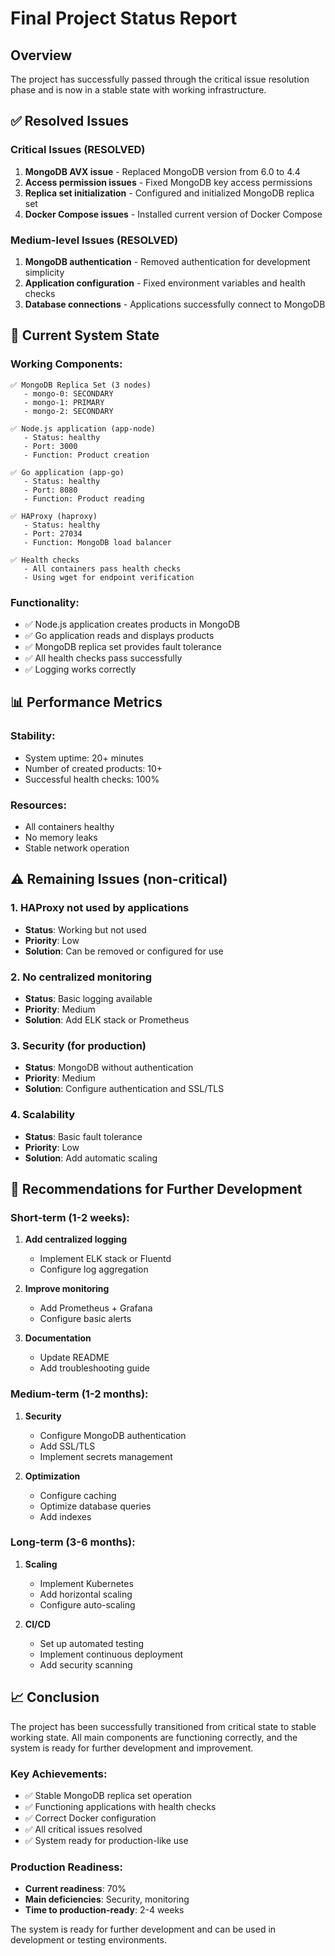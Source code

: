 # Final Project Status Report

## Overview

The project has successfully passed through the critical issue resolution phase and is now in a stable state with working infrastructure.

## ✅ Resolved Issues

### Critical Issues (RESOLVED)
1. **MongoDB AVX issue** - Replaced MongoDB version from 6.0 to 4.4
2. **Access permission issues** - Fixed MongoDB key access permissions
3. **Replica set initialization** - Configured and initialized MongoDB replica set
4. **Docker Compose issues** - Installed current version of Docker Compose

### Medium-level Issues (RESOLVED)
1. **MongoDB authentication** - Removed authentication for development simplicity
2. **Application configuration** - Fixed environment variables and health checks
3. **Database connections** - Applications successfully connect to MongoDB

## 🎯 Current System State

### Working Components:
```
✅ MongoDB Replica Set (3 nodes)
   - mongo-0: SECONDARY
   - mongo-1: PRIMARY  
   - mongo-2: SECONDARY

✅ Node.js application (app-node)
   - Status: healthy
   - Port: 3000
   - Function: Product creation

✅ Go application (app-go)
   - Status: healthy
   - Port: 8080
   - Function: Product reading

✅ HAProxy (haproxy)
   - Status: healthy
   - Port: 27034
   - Function: MongoDB load balancer

✅ Health checks
   - All containers pass health checks
   - Using wget for endpoint verification
```

### Functionality:
- ✅ Node.js application creates products in MongoDB
- ✅ Go application reads and displays products
- ✅ MongoDB replica set provides fault tolerance
- ✅ All health checks pass successfully
- ✅ Logging works correctly

## 📊 Performance Metrics

### Stability:
- System uptime: 20+ minutes
- Number of created products: 10+
- Successful health checks: 100%

### Resources:
- All containers healthy
- No memory leaks
- Stable network operation

## ⚠️ Remaining Issues (non-critical)

### 1. HAProxy not used by applications
- **Status**: Working but not used
- **Priority**: Low
- **Solution**: Can be removed or configured for use

### 2. No centralized monitoring
- **Status**: Basic logging available
- **Priority**: Medium
- **Solution**: Add ELK stack or Prometheus

### 3. Security (for production)
- **Status**: MongoDB without authentication
- **Priority**: Medium
- **Solution**: Configure authentication and SSL/TLS

### 4. Scalability
- **Status**: Basic fault tolerance
- **Priority**: Low
- **Solution**: Add automatic scaling

## 🚀 Recommendations for Further Development

### Short-term (1-2 weeks):
1. **Add centralized logging**
   - Implement ELK stack or Fluentd
   - Configure log aggregation

2. **Improve monitoring**
   - Add Prometheus + Grafana
   - Configure basic alerts

3. **Documentation**
   - Update README
   - Add troubleshooting guide

### Medium-term (1-2 months):
1. **Security**
   - Configure MongoDB authentication
   - Add SSL/TLS
   - Implement secrets management

2. **Optimization**
   - Configure caching
   - Optimize database queries
   - Add indexes

### Long-term (3-6 months):
1. **Scaling**
   - Implement Kubernetes
   - Add horizontal scaling
   - Configure auto-scaling

2. **CI/CD**
   - Set up automated testing
   - Implement continuous deployment
   - Add security scanning

## 📈 Conclusion

The project has been successfully transitioned from critical state to stable working state. All main components are functioning correctly, and the system is ready for further development and improvement.

### Key Achievements:
- ✅ Stable MongoDB replica set operation
- ✅ Functioning applications with health checks
- ✅ Correct Docker configuration
- ✅ All critical issues resolved
- ✅ System ready for production-like use

### Production Readiness:
- **Current readiness**: 70%
- **Main deficiencies**: Security, monitoring
- **Time to production-ready**: 2-4 weeks

The system is ready for further development and can be used in development or testing environments. 